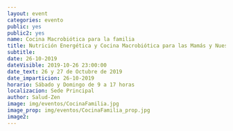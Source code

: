 ```yaml
---
layout: event
categories: evento
public: yes
public2: yes
name: Cocina Macrobiótica para la familia
title: Nutrición Energética y Cocina Macrobiótica para las Mamás y Nuestros Hijos
subtitle:
date: 26-10-2019
dateVisible: 2019-10-26 23:00:00
date_text: 26 y 27 de Octubre de 2019
date_imparticion: 26-10-2019
horario: Sábado y Domingo de 9 a 17 horas
localizacion: Sede Principal
author: Salud-Zen
image: img/eventos/CocinaFamilia.jpg
image_prop: img/eventos/CocinaFamilia_prop.jpg
image2:
---
```

